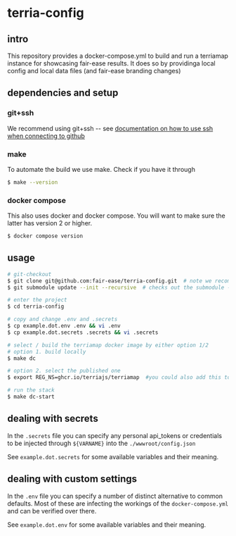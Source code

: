 # terria-config

## intro

This repository provides a docker-compose.yml to build and run a terriamap instance for showcasing fair-ease results.
It does so by providinga local config and local data files (and fair-ease branding changes)

## dependencies and setup

### git+ssh

We recommend using git+ssh -- see [documentation on how to use ssh when connecting to github](https://docs.github.com/en/authentication/connecting-to-github-with-ssh)

### make

To automate the build we use make. Check if you have it through

```bash
$ make --version
```

### docker compose

This also uses docker and docker compose. You will want to make sure the latter has version 2 or higher.

```bash
$ docker compose version
```

## usage

```bash
# git-checkout
$ git clone git@github.com:fair-ease/terria-config.git  # note we recommend using proport git-ssh key setup - alternatively use the https://... uri
$ git submodule update --init --recursive  # checks out the submodule - needed in case you want to use the local build image

# enter the project
$ cd terria-config

# copy and change .env and .secrets
$ cp example.dot.env .env && vi .env
$ cp example.dot.secrets .secrets && vi .secrets

# select / build the terriamap docker image by either option 1/2
# option 1. build locally
$ make dc

# option 2. select the published one
$ export REG_NS=ghcr.io/terriajs/terriamap  #you could also add this to your local .env file

# run the stack
$ make dc-start

```

## dealing with secrets

In the `.secrets` file you can specify any personal api_tokens or credentials to be injected through `${VARNAME}` into the `./wwwroot/config.json`

See `example.dot.secrets` for some available variables and their meaning.

## dealing with custom settings

In the `.env` file you can specify a number of distinct alternative to common defaults. Most of these are infecting the workings of the `docker-compose.yml` and can be verified over there.

See `example.dot.env` for some available variables and their meaning.
